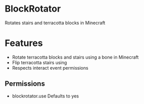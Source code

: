 # BlockRotator
Rotates stairs and terracotta blocks in Minecraft

# Features
* Rotate terracotta blocks and stairs using a bone in Minecraft
* Flip terracotta stairs using
* Respects interact event permissions

## Permissions
* blockrotator.use Defaults to yes
